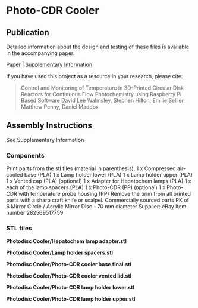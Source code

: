 # Photo-CDR Cooler

## Publication

Detailed information about the design and testing of these files is available in the accompanying paper:

[Paper][paper] | [Supplementary Information][si]

If you have used this project as a resource in your research, please cite:

> Control and Monitoring of Temperature in 3D-Printed Circular Disk Reactors for Continuous Flow Photochemistry using Raspberry Pi Based Software
David Lee Walmsley, Stephen Hilton, Emilie Sellier, Matthew Penny, Daniel Maddox

[paper]: TODO
[si]: TODO

## Assembly Instructions

See Supplementary Information

### Components 

Print parts from the stl files (material in parenthesis).
1 x Compressed air-cooled base (PLA)
1 x Lamp holder lower (PLA)
1 x Lamp holder upper (PLA)
1 x Vented cap (PLA)
(optional) 1 x Adapter for Hepatochem lamps (PLA)
1 x each of the lamp spacers (PLA)
1 x Photo-CDR (PP)
(optional) 1 x Photo-CDR with temperature probe housing (PP) 
Remove the brim from all printed parts with a sharp craft knife or scalpel.
Commercially sourced parts
PK of 6 Mirror Circle / Acrylic Mirror Disc - 70 mm diameter
Supplier:  eBay 	Item number	282569517759

### STL files

**Photodisc Cooler/Hepatochem lamp adapter.stl**

**Photodisc Cooler/Lamp holder spacers.stl**

**Photodisc Cooler/Photo-CDR cooler base final.stl**

**Photodisc Cooler/Photo-CDR cooler vented lid.stl**

**Photodisc Cooler/Photo-CDR lamp holder lower.stl**

**Photodisc Cooler/Photo-CDR lamp holder upper.stl**
